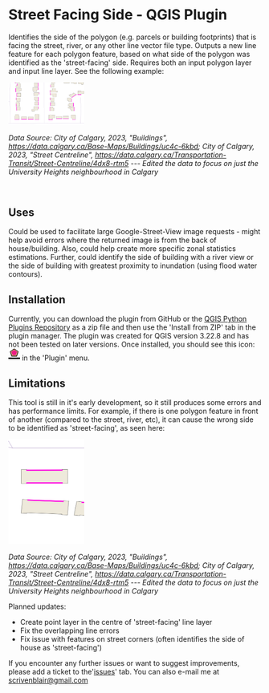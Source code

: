 # Street Facing Side - QGIS Plugin

Identifies the side of the polygon (e.g. parcels or building footprints) that is facing the street, river, or any other line vector file type. Outputs a new line feature for each polygon feature, based on what side of the polygon was identified as the 'street-facing' side. Requires both an input polygon layer and input line layer. See the following example:

<img src="img\Example1.PNG"  width=30% height=30%>

*Data Source: City of Calgary, 2023, "Buildings", https://data.calgary.ca/Base-Maps/Buildings/uc4c-6kbd; City of Calgary, 2023, "Street Centreline", https://data.calgary.ca/Transportation-Transit/Street-Centreline/4dx8-rtm5 --- Edited the data to focus on just the University Heights neighbourhood in Calgary*

<br>

## Uses

Could be used to facilitate large Google-Street-View image requests - might help avoid errors where the returned image is from the back of house/building. Also, could help create more specific zonal statistics estimations. Further, could identify the side of building with a river view or the side of building with greatest proximity to inundation (using flood water contours).

## Installation

Currently, you can download the plugin from GitHub or the [QGIS Python Plugins Repository](https://plugins.qgis.org/plugins/street_facing_side/) as a zip file and then use the 'Install from ZIP' tab in the plugin manager. The plugin was created for QGIS version 3.22.8 and has not been tested on later versions. Once installed, you should see this icon: ![Srt_fac_icon](icon.png) in the 'Plugin' menu.

## Limitations

This tool is still in it's early development, so it still produces some errors and has performance limits. For example, if there is one polygon feature in front of another (compared to the street, river, etc), it can cause the wrong side to be identified as 'street-facing', as seen here:

<img src="img\Issue1.PNG"  width=30% height=30%>

*Data Source: City of Calgary, 2023, "Buildings", https://data.calgary.ca/Base-Maps/Buildings/uc4c-6kbd; City of Calgary, 2023, "Street Centreline", https://data.calgary.ca/Transportation-Transit/Street-Centreline/4dx8-rtm5 --- Edited the data to focus on just the University Heights neighbourhood in Calgary*

Planned updates:
- Create point layer in the centre of 'street-facing' line layer
- Fix the overlapping line errors
- Fix issue with features on street corners (often identifies the side of house as 'street-facing')

If you encounter any further issues or want to suggest improvements, please add a ticket to the'[issues](https://github.com/blairscriven/Street-Facing-Side/issues)' tab. You can also e-mail me at scrivenblair@gmail.com